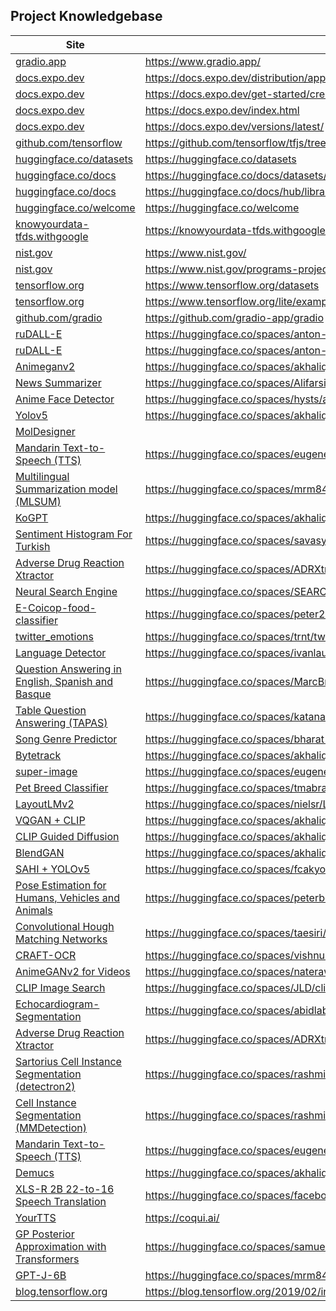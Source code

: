 ## Project Knowledgebase

| Site  | URL |
|-----------------------------------------|-----|
|  [gradio.app](https://www.gradio.app/)    | https://www.gradio.app/
|  [docs.expo.dev](https://docs.expo.dev/distribution/app-stores/)  | https://docs.expo.dev/distribution/app-stores/
|  [docs.expo.dev](https://docs.expo.dev/get-started/create-a-new-app/) | https://docs.expo.dev/get-started/create-a-new-app/
|  [docs.expo.dev](https://docs.expo.dev/index.html)    | https://docs.expo.dev/index.html
|  [docs.expo.dev](https://docs.expo.dev/versions/latest/)  | https://docs.expo.dev/versions/latest/
|  [github.com/tensorflow](https://github.com/tensorflow/tfjs/tree/master/tfjs-react-native)    | https://github.com/tensorflow/tfjs/tree/master/tfjs-react-native
|  [huggingface.co/datasets](https://huggingface.co/datasets)   | https://huggingface.co/datasets
|  [huggingface.co/docs](https://huggingface.co/docs/datasets/access)   | https://huggingface.co/docs/datasets/access
|  [huggingface.co/docs](https://huggingface.co/docs/hub/libraries) | https://huggingface.co/docs/hub/libraries
|  [huggingface.co/welcome](https://huggingface.co/welcome) | https://huggingface.co/welcome
|  [knowyourdata-tfds.withgoogle](https://knowyourdata-tfds.withgoogle.com/)    | https://knowyourdata-tfds.withgoogle.com/
|  [nist.gov](https://www.nist.gov/)    | https://www.nist.gov/
|  [nist.gov](https://www.nist.gov/programs-projects/face-challenges)   | https://www.nist.gov/programs-projects/face-challenges
|  [tensorflow.org](https://www.tensorflow.org/datasets)    | https://www.tensorflow.org/datasets
|  [tensorflow.org](https://www.tensorflow.org/lite/examples/object_detection/overview#example_applications_and_guides) | https://www.tensorflow.org/lite/examples/object_detection/overview#example_applications_and_guides
|  [github.com/gradio](https://github.com/gradio-app/gradio)    | https://github.com/gradio-app/gradio
|  [ruDALL-E](https://huggingface.co/spaces/anton-l/rudall-e)   | https://huggingface.co/spaces/anton-l/rudall-e
|  [ruDALL-E](https://huggingface.co/spaces/anton-l/rudall-e)   | https://huggingface.co/spaces/anton-l/rudall-e
|  [Animeganv2](https://huggingface.co/spaces/akhaliq/AnimeGANv2)   | https://huggingface.co/spaces/akhaliq/AnimeGANv2
|  [News Summarizer](https://huggingface.co/spaces/Alifarsi/news_summarizer)    | https://huggingface.co/spaces/Alifarsi/news_summarizer
|  [Anime Face Detector](https://huggingface.co/spaces/hysts/anime-face-detector-demo)  | https://huggingface.co/spaces/hysts/anime-face-detector-demo
|  [Yolov5](https://huggingface.co/spaces/akhaliq/YOLOv5)   | https://huggingface.co/spaces/akhaliq/YOLOv5
|  [MolDesigner](http://deeppurpose.sunlab.org/)
|  [Mandarin Text-to-Speech (TTS)](https://huggingface.co/spaces/eugenesiow/mandarin-tts)   | https://huggingface.co/spaces/eugenesiow/mandarin-tts
|  [Multilingual Summarization model (MLSUM)](https://huggingface.co/spaces/mrm8488/summarizer_mlsum)   | https://huggingface.co/spaces/mrm8488/summarizer_mlsum
|  [KoGPT](https://huggingface.co/spaces/akhaliq/kogpt) | https://huggingface.co/spaces/akhaliq/kogpt
|  [Sentiment Histogram For Turkish](https://huggingface.co/spaces/savasy/SentimentHistogramForTurkish) | https://huggingface.co/spaces/savasy/SentimentHistogramForTurkish
|  [Adverse Drug Reaction Xtractor](https://huggingface.co/spaces/ADRXtractor/ADR_Xtractor) | https://huggingface.co/spaces/ADRXtractor/ADR_Xtractor
|  [Neural Search Engine](https://huggingface.co/spaces/SEARCH/NSE) | https://huggingface.co/spaces/SEARCH/NSE
|  [E-Coicop-food-classifier](https://huggingface.co/spaces/peter2000/E-Coicop-food-classifier) | https://huggingface.co/spaces/peter2000/E-Coicop-food-classifier
|  [twitter_emotions](https://huggingface.co/spaces/trnt/twitter_emotions)  | https://huggingface.co/spaces/trnt/twitter_emotions
|  [Language Detector](https://huggingface.co/spaces/ivanlau/language-detection-xlm-roberta-base)   | https://huggingface.co/spaces/ivanlau/language-detection-xlm-roberta-base
|  [Question Answering in English, Spanish and Basque](https://huggingface.co/spaces/MarcBrun/ixambert-squad)   | https://huggingface.co/spaces/MarcBrun/ixambert-squad
|  [Table Question Answering (TAPAS)](https://huggingface.co/spaces/katanaml/table-query)   | https://huggingface.co/spaces/katanaml/table-query
|  [Song Genre Predictor](https://huggingface.co/spaces/bharat-raghunathan/song-lyrics-classifier)  | https://huggingface.co/spaces/bharat-raghunathan/song-lyrics-classifier
|  [Bytetrack](https://huggingface.co/spaces/akhaliq/bytetrack) | https://huggingface.co/spaces/akhaliq/bytetrack
|  [super-image](https://huggingface.co/spaces/eugenesiow/super-image)  | https://huggingface.co/spaces/eugenesiow/super-image
|  [Pet Breed Classifier](https://huggingface.co/spaces/tmabraham/fastai_pet_classifier)    | https://huggingface.co/spaces/tmabraham/fastai_pet_classifier
|  [LayoutLMv2](https://huggingface.co/spaces/nielsr/LayoutLMv2-FUNSD)  | https://huggingface.co/spaces/nielsr/LayoutLMv2-FUNSD
|  [VQGAN + CLIP](https://huggingface.co/spaces/akhaliq/VQGAN_CLIP) | https://huggingface.co/spaces/akhaliq/VQGAN_CLIP
|  [CLIP Guided Diffusion](https://huggingface.co/spaces/akhaliq/clip-guided-diffusion) | https://huggingface.co/spaces/akhaliq/clip-guided-diffusion
|  [BlendGAN](https://huggingface.co/spaces/akhaliq/BlendGAN)   | https://huggingface.co/spaces/akhaliq/BlendGAN
|  [SAHI + YOLOv5](https://huggingface.co/spaces/fcakyon/sahi-yolov5)   | https://huggingface.co/spaces/fcakyon/sahi-yolov5
|  [Pose Estimation for Humans, Vehicles and Animals](https://huggingface.co/spaces/peterbonnesoeur/pose_demo)  | https://huggingface.co/spaces/peterbonnesoeur/pose_demo
|  [Convolutional Hough Matching Networks](https://huggingface.co/spaces/taesiri/ConvolutionalHoughMatchingNetworks)    | https://huggingface.co/spaces/taesiri/ConvolutionalHoughMatchingNetworks
|  [CRAFT-OCR](https://huggingface.co/spaces/vishnun/CRAFT-OCR) | https://huggingface.co/spaces/vishnun/CRAFT-OCR
|  [AnimeGANv2 for Videos](https://huggingface.co/spaces/nateraw/animegan-v2-for-videos)    | https://huggingface.co/spaces/nateraw/animegan-v2-for-videos
|  [CLIP Image Search](https://huggingface.co/spaces/JLD/clip-image-search) | https://huggingface.co/spaces/JLD/clip-image-search
|  [Echocardiogram-Segmentation](https://huggingface.co/spaces/abidlabs/Echocardiogram-Segmentation)    | https://huggingface.co/spaces/abidlabs/Echocardiogram-Segmentation
|  [Adverse Drug Reaction Xtractor](https://huggingface.co/spaces/ADRXtractor/ADR_Xtractor) | https://huggingface.co/spaces/ADRXtractor/ADR_Xtractor
|  [Sartorius Cell Instance Segmentation (detectron2)](https://huggingface.co/spaces/rashmi/sartorius-cell-instance-segmentation)   | https://huggingface.co/spaces/rashmi/sartorius-cell-instance-segmentation
|  [Cell Instance Segmentation (MMDetection)](https://huggingface.co/spaces/rashmi/Cell-Instance-Segmentation-MMDetection)  | https://huggingface.co/spaces/rashmi/Cell-Instance-Segmentation-MMDetection
|  [Mandarin Text-to-Speech (TTS)](https://huggingface.co/spaces/eugenesiow/mandarin-tts)   | https://huggingface.co/spaces/eugenesiow/mandarin-tts
|  [Demucs](https://huggingface.co/spaces/akhaliq/demucs)   | https://huggingface.co/spaces/akhaliq/demucs
|  [XLS-R 2B 22-to-16 Speech Translation](https://huggingface.co/spaces/facebook/XLS-R-2B-22-16)    | https://huggingface.co/spaces/facebook/XLS-R-2B-22-16
|  [YourTTS](https://coqui.ai/) | https://coqui.ai/
|  [GP Posterior Approximation with Transformers](https://huggingface.co/spaces/samuelinferences/transformers-can-do-bayesian-inference)    | https://huggingface.co/spaces/samuelinferences/transformers-can-do-bayesian-inference
|  [GPT-J-6B](https://huggingface.co/spaces/mrm8488/GPT-J-6B)   | https://huggingface.co/spaces/mrm8488/GPT-J-6B
|  [blog.tensorflow.org](https://blog.tensorflow.org/2019/02/introducing-tensorflow-datasets.html)     |   https://blog.tensorflow.org/2019/02/introducing-tensorflow-datasets.html
